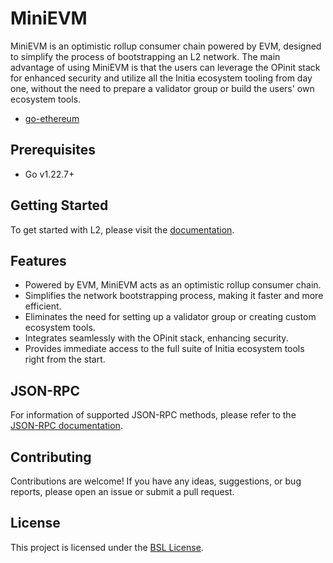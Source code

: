 # MiniEVM

MiniEVM is an optimistic rollup consumer chain powered by EVM, designed to simplify the process of bootstrapping an L2 network. The main advantage of using MiniEVM is that the users can leverage the OPinit stack for enhanced security and utilize all the Initia ecosystem tooling from day one, without the need to prepare a validator group or build the users' own ecosystem tools.

- [go-ethereum](https://github.com/initia-labs/evm)

## Prerequisites

- Go v1.22.7+

## Getting Started

To get started with L2, please visit the [documentation](https://initia.gitbook.io/initia-docs-v2/).

## Features

- Powered by EVM, MiniEVM acts as an optimistic rollup consumer chain.
- Simplifies the network bootstrapping process, making it faster and more efficient.
- Eliminates the need for setting up a validator group or creating custom ecosystem tools.
- Integrates seamlessly with the OPinit stack, enhancing security.
- Provides immediate access to the full suite of Initia ecosystem tools right from the start.

## JSON-RPC

For information of supported JSON-RPC methods, please refer to the [JSON-RPC documentation](jsonrpc/README.md).

## Contributing

Contributions are welcome! If you have any ideas, suggestions, or bug reports, please open an issue or submit a pull request.

## License

This project is licensed under the [BSL License](LICENSE).
